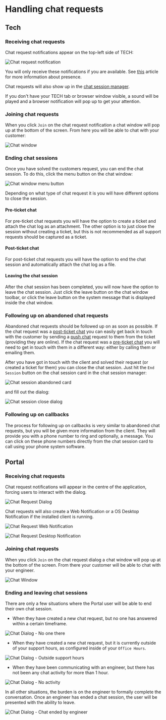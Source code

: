 # Handling chat requests

## Tech

### Receiving chat requests

Chat request notifications appear on the top-left side of TECH:

![Chat request notification](./img/chat_request_notification.png)

You will only receive these notifications if you are available. See [this](../../glossary/p/presence.md) article for more information about presence.

Chat requests will also show up in the [chat session manager](../../glossary/c/chat_session_manager.md).

If you don't have your TECH tab or browser window visible, a sound will be played and a browser notification will pop up to get your attention.

### Joining chat requests

When you click `Join` on the chat request notification a chat window will pop up at the bottom of the screen. From here you will be able to chat with your customer:

![Chat window](./img/chat_window.png)

### Ending chat sessions

Once you have solved the customers request, you can end the chat session. To do this, click the menu button on the chat window:

![Chat window menu button](./img/chat_window_menu_button.png)

Depending on what type of chat request it is you will have different options to close the session.

#### Pre-ticket chat

For pre-ticket chat requests you will have the option to create a ticket and attach the chat log as an attachment. The other option is to just close the session without creating a ticket, but this is not recommended as all support requests should be captured as a ticket.

#### Post-ticket chat

For post-ticket chat requests you will have the option to end the chat session and automatically attach the chat log as a file.

#### Leaving the chat session

After the chat session has been completed, you will now have the option to leave the chat session. Just click the leave button on the chat window toolbar, or click the leave button on the system message that is displayed inside the chat window.

### Following up on abandoned chat requests

Abandoned chat requests should be followed up on as soon as possible. If the chat request was a [post-ticket chat](../../glossary/c/chat_session.md#post-ticket-chat) you can easily get back in touch with the customer by sending a [push chat](./creating_a_chat_session.md#tech) request to them from the ticket (providing they are online). If the chat request was a [pre-ticket chat](../../glossary/c/chat_session.md#pre-ticket-chat) you will need to get in touch with them in a different way: either by calling them or emailing them.

After you have got in touch with the client and solved their request (or created a ticket for them) you can close the chat session. Just hit the `End Session` button on the chat session card in the chat session manager:

![Chat session abandoned card](./img/chat_session_abandoned_card.png)

and fill out the dialog:

![Chat session close dialog](./img/chat_session_close_dialog.png)

### Following up on callbacks

The process for following up on callbacks is very similar to abandoned chat requests, but you will be given more information from the client. They will provide you with a phone number to ring and optionally, a message. You can click on these phone numbers directly from the chat session card to call using your phone system software.

## Portal

### Receiving chat requests

Chat request notifications will appear in the centre of the application, forcing users to interact with the dialog.

![Chat Request Dialog](./img/portal_chat_request_dialog.png)

Chat requests will also create a Web Notification or a OS Desktop Notification if the installed client is running.

![Chat Request Web Notification](./img/portal_chat_request_web_notification.png)

![Chat Request Desktop Notification](./img/portal_chat_request_desktop_notification.png)

### Joining chat requests

When you click `Join` on the chat request dialog a chat window will pop up at the bottom of the screen. From there your customer will be able to chat with your engineer.

![Chat Window](./img/portal_chat_window.png)

### Ending and leaving chat sessions

There are only a few situations where the Portal user will be able to end their own chat session.

- When they have created a new chat request, but no one has answered within a certain timeframe.

![Chat Dialog - No one there](./img/portal_chat_window_no_one_there.png)

- When they have created a new chat request, but it is currently outside of your support hours, as configured inside of your `Office Hours`.

![Chat Dialog - Outside support hours](./img/portal_chat_window_outside_support_hours.png)

- When they have been communicating with an engineer, but there has not been any chat activity for more than 1 hour.

![Chat Dialog - No activity](./img/portal_chat_window_no_activity.png)

In all other situations, the burden is on the engineer to formally complete the conversation. Once an engineer has ended a chat session, the user will be presented with the ability to leave.

![Chat Dialog - Chat ended by engineer](./img/portal_chat_window_engineer_ended.png)
